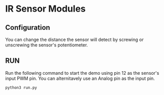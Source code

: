 # IR Sensor Modules

## Configuration
You can change the distance the sensor will detect by screwing or unscrewing the sensor's potentiometer.

## RUN
Run the following command to start the demo using pin 12 as the sensor's input PWM pin. You can alternitavely use an Analog pin as the input pin.
```bash
python3 run.py
```